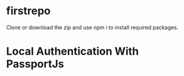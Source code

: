 # firstrepo
Clone or download the zip and use npm i to install required packages.
<h1>Local Authentication With PassportJs</h1>
